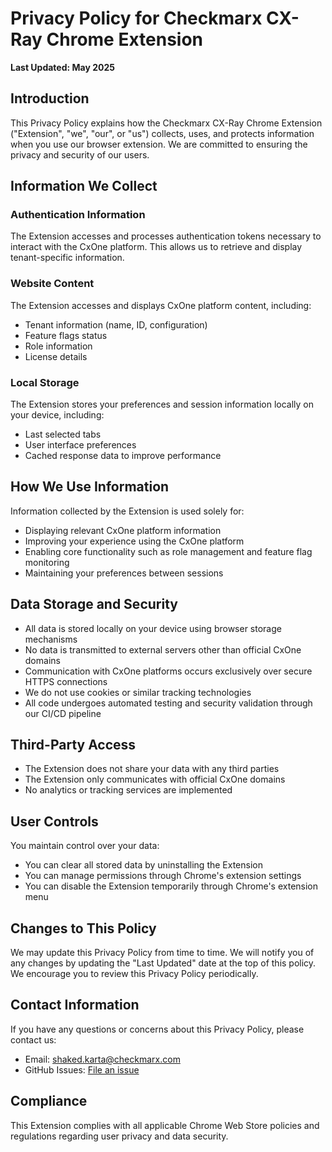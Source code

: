 # Privacy Policy for Checkmarx CX-Ray Chrome Extension

**Last Updated: May 2025**

## Introduction
This Privacy Policy explains how the Checkmarx CX-Ray Chrome Extension ("Extension", "we", "our", or "us") collects, uses, and protects information when you use our browser extension. We are committed to ensuring the privacy and security of our users.

## Information We Collect

### Authentication Information
The Extension accesses and processes authentication tokens necessary to interact with the CxOne platform. This allows us to retrieve and display tenant-specific information.

### Website Content
The Extension accesses and displays CxOne platform content, including:
- Tenant information (name, ID, configuration)
- Feature flags status
- Role information
- License details

### Local Storage
The Extension stores your preferences and session information locally on your device, including:
- Last selected tabs
- User interface preferences
- Cached response data to improve performance

## How We Use Information
Information collected by the Extension is used solely for:
- Displaying relevant CxOne platform information
- Improving your experience using the CxOne platform
- Enabling core functionality such as role management and feature flag monitoring
- Maintaining your preferences between sessions

## Data Storage and Security
- All data is stored locally on your device using browser storage mechanisms
- No data is transmitted to external servers other than official CxOne domains
- Communication with CxOne platforms occurs exclusively over secure HTTPS connections
- We do not use cookies or similar tracking technologies
- All code undergoes automated testing and security validation through our CI/CD pipeline

## Third-Party Access
- The Extension does not share your data with any third parties
- The Extension only communicates with official CxOne domains
- No analytics or tracking services are implemented

## User Controls
You maintain control over your data:
- You can clear all stored data by uninstalling the Extension
- You can manage permissions through Chrome's extension settings
- You can disable the Extension temporarily through Chrome's extension menu

## Changes to This Policy
We may update this Privacy Policy from time to time. We will notify you of any changes by updating the "Last Updated" date at the top of this policy. We encourage you to review this Privacy Policy periodically.

## Contact Information
If you have any questions or concerns about this Privacy Policy, please contact us:
- Email: shaked.karta@checkmarx.com
- GitHub Issues: [File an issue](https://github.com/CheckmarxDev/cx-ray-chrome-extension/issues)

## Compliance
This Extension complies with all applicable Chrome Web Store policies and regulations regarding user privacy and data security.